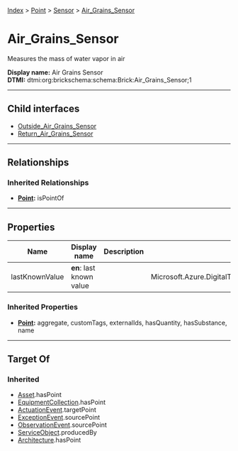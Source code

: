[Index](../../../index.md) > [Point](../../Point.md) > [Sensor](../Sensor.md) > [Air_Grains_Sensor](#)
# Air_Grains_Sensor

Measures the mass of water vapor in air


**Display name:** Air Grains Sensor<br />
**DTMI:** dtmi:org:brickschema:schema:Brick:Air_Grains_Sensor;1

---

## Child interfaces
* [Outside_Air_Grains_Sensor](Outside_Air_Grains_Sensor.md)
* [Return_Air_Grains_Sensor](Return_Air_Grains_Sensor.md)

---

## Relationships

### Inherited Relationships
* **[Point](../../Point.md):** isPointOf

---

## Properties

|Name|Display name|Description|Schema|Writable|
|-|-|-|-|-|
|lastKnownValue|**en**: last known value||Microsoft.Azure.DigitalTwins.Parser.Models.DTObjectInfo|True|
### Inherited Properties
* **[Point](../../Point.md):** aggregate, customTags, externalIds, hasQuantity, hasSubstance, name

---

## Target Of
### Inherited
* [Asset](../../../Asset/Asset.md).hasPoint
* [EquipmentCollection](../../../Collection/EquipmentCollection.md).hasPoint
* [ActuationEvent](../../../Event/PointEvent/ActuationEvent.md).targetPoint
* [ExceptionEvent](../../../Event/PointEvent/ExceptionEvent.md).sourcePoint
* [ObservationEvent](../../../Event/PointEvent/ObservationEvent.md).sourcePoint
* [ServiceObject](../../../Information/ServiceObject/ServiceObject.md).producedBy
* [Architecture](../../../Space/Architecture/Architecture.md).hasPoint
